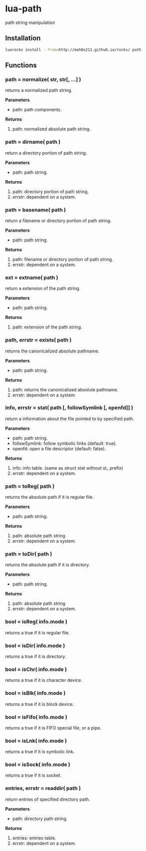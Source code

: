 lua-path
========

path string manipulation

## Installation

```sh
luarocks install --from=http://mah0x211.github.io/rocks/ path
```


## Functions

### path = normalize( str, str[, ...] )

returns a normalized path string.

**Parameters**

- path: path components.


**Returns**

1. path: normalized absolute path string.


### path = dirname( path )

return a directory portion of path string.

**Parameters**

- path: path string.


**Returns**

1. path: directory portion of path string.
2. errstr: dependent on a system.


### path = basename( path )

return a filename or directory portion of path string.

**Parameters**

- path: path string.

**Returns**

1. path: filename or directory portion of path string.
2. errstr: dependent on a system.


### ext = extname( path )

return a extension of the path string.

**Parameters**

- path: path string.

**Returns**

1. path: extension of the path string.


### path, errstr = exists( path )

returns the canonicalized absolute pathname.

**Parameters**

- path: path string.

**Returns**

1. path: returns the canonicalized absolute pathname.
2. errstr: dependent on a system.


### info, errstr = stat( path [, followSymlink [,  openfd]] )

return a information about the file pointed to by specified path.

**Parameters**

- path: path string.
- followSymlink: follow symbolic links (default: true).
- openfd: open a file descriptor (default: false).


**Returns**

1. info: info table. (same as struct stat without st_ prefix)
2. errstr: dependent on a system.


### path = toReg( path )

returns the absolute path if it is regular file.

**Parameters**

- path: path string.

**Returns**

1. path: absolute path string
2. errstr: dependent on a system.


### path = toDir( path )

returns the absolute path if it is directory.

**Parameters**

- path: path string.

**Returns**

1. path: absolute path string
2. errstr: dependent on a system.


### bool = isReg( info.mode )

returns a true if it is regular file.

### bool = isDir( info.mode )

returns a true if it is directory.

### bool = isChr( info.mode )

returns a true if it is character device.

### bool = isBlk( info.mode )

returns a true if it is block device.

### bool = isFifo( info.mode )

returns a true if it is FIFO special file, or a pipe.

### bool = isLnk( info.mode )

returns a true if it is symbolic link.

### bool = isSock( info.mode )

returns a true if it is socket.


### entries, errstr = readdir( path )

return entries of specified directory path.

**Parameters**

- path: directory path string.

**Returns**

1. entries: entries table.
2. errstr: dependent on a system.

